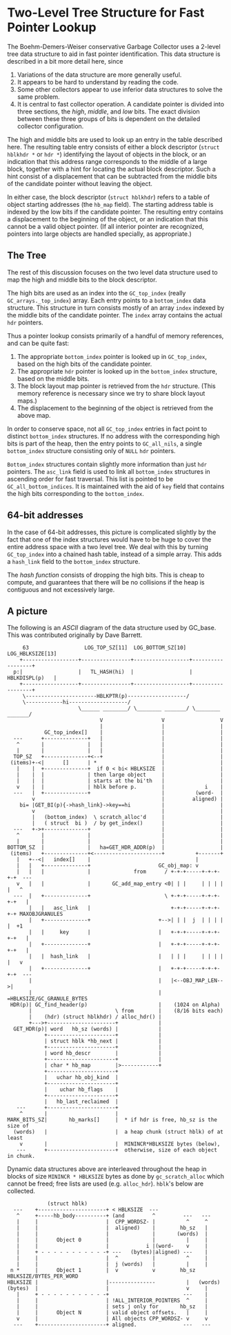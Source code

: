# Two-Level Tree Structure for Fast Pointer Lookup

The Boehm-Demers-Weiser conservative Garbage Collector uses a 2-level tree
data structure to aid in fast pointer identification. This data structure
is described in a bit more detail here, since

  1. Variations of the data structure are more generally useful.
  2. It appears to be hard to understand by reading the code.
  3. Some other collectors appear to use inferior data structures to solve the
  same problem.
  4. It is central to fast collector operation.  A candidate pointer
  is divided into three sections, the _high_, _middle_, and _low_ bits. The
  exact division between these three groups of bits is dependent on the
  detailed collector configuration.

The high and middle bits are used to look up an entry in the table described
here. The resulting table entry consists of either a block descriptor
(`struct hblkhdr *` or `hdr *`) identifying the layout of objects in the
block, or an indication that this address range corresponds to the middle of
a large block, together with a hint for locating the actual block descriptor.
Such a hint consist of a displacement that can be subtracted from the middle
bits of the candidate pointer without leaving the object.

In either case, the block descriptor (`struct hblkhdr`) refers to a table
of object starting addresses (the `hb_map` field). The starting address table
is indexed by the low bits if the candidate pointer. The resulting entry
contains a displacement to the beginning of the object, or an indication that
this cannot be a valid object pointer. (If all interior pointer are
recognized, pointers into large objects are handled specially,
as appropriate.)

## The Tree

The rest of this discussion focuses on the two level data structure used
to map the high and middle bits to the block descriptor.

The high bits are used as an index into the `GC_top_index` (really
`GC_arrays._top_index`) array. Each entry points to a `bottom_index` data
structure. This structure in turn consists mostly of an array `index` indexed
by the middle bits of the candidate pointer. The `index` array contains the
actual `hdr` pointers.

Thus a pointer lookup consists primarily of a handful of memory references,
and can be quite fast:

  1. The appropriate `bottom_index` pointer is looked up in `GC_top_index`,
  based on the high bits of the candidate pointer.
  2. The appropriate `hdr` pointer is looked up in the `bottom_index`
  structure, based on the middle bits.
  3. The block layout map pointer is retrieved from the `hdr` structure. (This
  memory reference is necessary since we try to share block layout maps.)
  4. The displacement to the beginning of the object is retrieved from the
  above map.

In order to conserve space, not all `GC_top_index` entries in fact point
to distinct `bottom_index` structures. If no address with the corresponding
high bits is part of the heap, then the entry points to `GC_all_nils`,
a single `bottom_index` structure consisting only of `NULL` `hdr` pointers.

`Bottom_index` structures contain slightly more information than just `hdr`
pointers. The `asc_link` field is used to link all `bottom_index` structures
in ascending order for fast traversal. This list is pointed to be
`GC_all_bottom_indices`. It is maintained with the aid of `key` field that
contains the high bits corresponding to the `bottom_index`.

## 64-bit addresses

In the case of 64-bit addresses, this picture is complicated slightly by the
fact that one of the index structures would have to be huge to cover the
entire address space with a two level tree. We deal with this by turning
`GC_top_index` into a chained hash table, instead of a simple array. This adds
a `hash_link` field to the `bottom_index` structure.

The _hash function_ consists of dropping the high bits. This is cheap
to compute, and guarantees that there will be no collisions if the heap
is contiguous and not excessively large.

## A picture

The following is an _ASCII_ diagram of the data structure used by GC_base. This was
contributed originally by Dave Barrett.


         63                  LOG_TOP_SZ[11]  LOG_BOTTOM_SZ[10]   LOG_HBLKSIZE[13]
        +------------------+----------------+------------------+------------------+
      p:|                  |   TL_HASH(hi)  |                  |   HBLKDISPL(p)   |
        +------------------+----------------+------------------+------------------+
         \-----------------------HBLKPTR(p)-------------------/
         \------------hi-------------------/
                           \______ ________/ \________ _______/ \________ _______/
                                  V                   V                  V
                                  |                   |                  |
                GC_top_index[]    |                   |                  |
      ---      +--------------+   |                   |                  |
       ^       |              |   |                   |                  |
       |       |              |   |                   |                  |
      TOP_SZ   +--------------+<--+                   |                  |
     (items)+-<|      []      | *                     |                  |
       |    |  +--------------+  if 0 < bi< HBLKSIZE  |                  |
       |    |  |              | then large object     |                  |
       |    |  |              | starts at the bi'th   |                  |
       v    |  |              | hblk before p.        |             i    |
      ---   |  +--------------+                       |          (word-  |
            v                                         |         aligned) |
        bi= |GET_BI(p){->hash_link}->key==hi          |                  |
            v                                         |                  |
            |   (bottom_index)  \ scratch_alloc'd     |                  |
            |   ( struct  bi )  / by get_index()      |                  |
      ---   +->+--------------+                       |                  |
       ^       |              |                       |                  |
       |       |              |                       |                  |
    BOTTOM_SZ  |              |   ha=GET_HDR_ADDR(p)  |                  |
     (items)   +--------------+<----------------------+          +-------+
       |   +--<|   index[]    |                                  |
       |   |   +--------------+                      GC_obj_map: v
       |   |   |              |              from      / +-+-+-----+-+-+-+-+  ---
       v   |   |              |       GC_add_map_entry <0| | |     | | | | |   ^
      ---  |   +--------------+                        \ +-+-+-----+-+-+-+-+   |
           |   |   asc_link   |                          +-+-+-----+-+-+-+-+ MAXOBJGRANULES
           |   +--------------+                      +-->| | |  j  | | | | |  +1
           |   |     key      |                      |   +-+-+-----+-+-+-+-+   |
           |   +--------------+                      |   +-+-+-----+-+-+-+-+   |
           |   |  hash_link   |                      |   | | |     | | | | |   v
           |   +--------------+                      |   +-+-+-----+-+-+-+-+  ---
           |                                         |   |<--OBJ_MAP_LEN-->|
           |                                         |   =HBLKSIZE/GC_GRANULE_BYTES
     HDR(p)| GC_find_header(p)                       |    (1024 on Alpha)
           |                           \ from        |    (8/16 bits each)
           |    (hdr) (struct hblkhdr) / alloc_hdr() |
           +--->+----------------------+             |
      GET_HDR(p)| word   hb_sz (words) |             |
                +----------------------+             |
                | struct hblk *hb_next |             |
                +----------------------+             |
                | word hb_descr        |             |
                +----------------------+             |
                | char * hb_map        |>------------+
                +----------------------+
                |   uchar hb_obj_kind  |
                +----------------------+
                |    uchar hb_flags    |
                +----------------------+
                |   hb_last_reclaimed  |
       ---      +----------------------+
        ^       |                      |
    MARK_BITS_SZ|       hb_marks[]     |  * if hdr is free, hb_sz is the size of
      (words)   |                      |  a heap chunk (struct hblk) of at least
        v       |                      |  MININCR*HBLKSIZE bytes (below),
       ---      +----------------------+  otherwise, size of each object in chunk.


Dynamic data structures above are interleaved throughout the heap in blocks
of size `MININCR * HBLKSIZE` bytes as done by `gc_scratch_alloc` which cannot
be freed; free lists are used (e.g. `alloc_hdr`). `hblk`'s below are
collected.


                 (struct hblk)
      ---    +----------------------+ < HBLKSIZE  ---
       ^     +-----hb_body----------+ (and         ^         ---   ---
       |     |                      |  CPP_WORDSZ- |          ^     ^
       |     |                      |  aligned)    |        hb_sz   |
       |     |                      |              |       (words)  |
       |     |      Object 0        |              |          |     |
       |     |                      |            i |(word-    v     |
       |     + - - - - - - - - - - -+ ---   (bytes)|aligned) ---    |
       |     |                      |  ^           |          ^     |
       |     |                      |  j (words)   |          |     |
     n *     |      Object 1        |  v           v        hb_sz HBLKSIZE/BYTES_PER_WORD
    HBLKSIZE |                      |---------------          |   (words)
    (bytes)  |                      |                         v     |
       |     + - - - - - - - - - - -+                        ---    |
       |     |                      | !ALL_INTERIOR_POINTERS  ^     |
       |     |                      | sets j only for       hb_sz   |
       |     |      Object N        | valid object offsets.   |     |
       v     |                      | All objects CPP_WORDSZ- v     v
      ---    +----------------------+ aligned.               ---   ---
